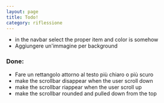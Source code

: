```yaml
--- 
layout: page
title: Todo!
category: riflessione
---
```


 - in the navbar select the proper item and color is somehow
 - Aggiungere un'immagine per background

### Done: 

 - Fare un rettangolo attorno al testo più chiaro o più scuro
 - make the scrollbar disappear when the user scroll down
 - make the scrollbar riappear when the user scroll up
 - make the scrollbar rounded and pulled down from the top
